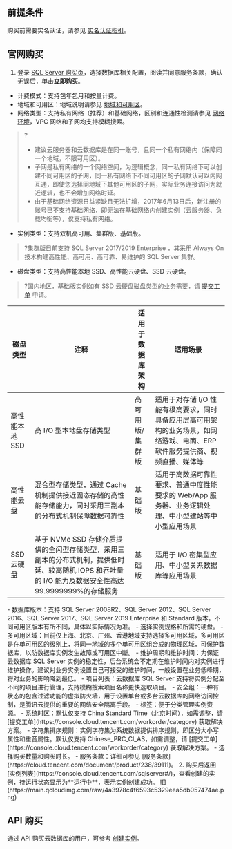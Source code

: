 
## 前提条件
购买前需要实名认证，请参见 [实名认证指引](https://cloud.tencent.com/document/product/378/3629)。

## 官网购买
1. 登录 [SQL Server 购买页](https://buy.cloud.tencent.com/sqlserver)，选择数据库相关配置，阅读并同意服务条款，确认无误后，单击**立即购买**。
 - 计费模式：支持包年包月和按量计费。
 - 地域和可用区：地域说明请参见 [地域和可用区](https://cloud.tencent.com/document/product/238/7520)。
 - 网络类型：支持私有网络（推荐）和基础网络，区别和连通性检测请参见 [网络环境](https://cloud.tencent.com/document/product/238/36848)，VPC 网络和子网均支持模糊搜索。
>?
>- 建议云服务器和云数据库是在同一账号，且同一个私有网络内（保障同一个地域，不限可用区）。
>- 子网是私有网络的一个网络空间，为逻辑概念，同一私有网络下可以创建不同可用区的子网，同一私有网络下不同可用区的子网默认可以内网互通，即使您选择同地域下其他可用区的子网，实际业务连接访问为就近逻辑，也不会增加网络时延。
>- 由于基础网络资源日益紧缺且无法扩增，2017年6月13日后，新注册的账号已不支持基础网络，即无法在基础网络内创建实例（云服务器、负载均衡等），仅支持私有网络。
 -  实例类型：支持双机高可用、集群版、基础版。
>?集群版目前支持 SQL Server 2017/2019 Enterprise ，其采用 Always On 技术构建高性能、高可用、高可靠、易维护的 SQL Server 集群。
 - 磁盘类型：支持高性能本地 SSD、高性能云硬盘、SSD 云硬盘。
>?国内地区，基础版实例如有 SSD 云硬盘磁盘类型的业务需要，请 [提交工单](https://console.cloud.tencent.com/workorder/category) 申请。
<table>
<thead><tr><th>磁盘类型</th><th>注释</th><th>适用于数据库架构</th><th>适用场景</th></tr></thead>
<tbody><tr>
<td>高性能本地 SSD</td>
<td>高 I/O 型本地盘存储类型</td>
<td>高可用版/集群版</td>
<td>适用于对存储 I/O 性能有极高要求，同时具备应用层高可用架构的业务场景，如网络游戏、电商、ERP 软件服务提供商、视频直播、媒体等</td></tr>
<tr>
<td>高性能云盘</td>
<td>混合型存储类型，通过 Cache 机制提供接近固态存储的高性能存储能力，同时采用三副本的分布式机制保障数据可靠性</td>
<td>基础版</td>
<td>适用于高数据可靠性要求、普通中度性能要求的 Web/App 服务器、业务逻辑处理、中小型建站等中小型应用场景</td></tr>
<tr>
<td>SSD 云硬盘</td>
<td>基于 NVMe SSD 存储介质提供的全闪型存储类型，采用三副本的分布式机制，提供低时延、较高随机 IOPS 和吞吐量的 I/O 能力及数据安全性高达99.9999999%的存储服务</td>
<td>基础版</td>
<td>适用于 I/O 密集型应用、中小型关系数据库等应用场景</td></tr>
</tbody></table>
 - 数据库版本：支持 SQL Server 2008R2、SQL Server 2012、SQL Server 2016、SQL Server 2017、SQL Server 2019 Enterprise 和 Standard 版本。不同可用区版本有所不同，具体以实际情况为准。
 - 选择实例规格和所需的硬盘。
 - 多可用区域：目前仅上海、北京、广州、香港地域支持选择多可用区域，多可用区是在单可用区的级别上，将同一地域的多个单可用区组合成的物理区域，可保护数据库，以防数据库实例发生故障或可用区中断。
 - 维护周期和维护时间：为保证云数据库 SQL Server 实例的稳定性，后台系统会不定期在维护时间内对实例进行维护操作。建议对业务实例设置自己可接受的维护时间，一般设置在业务低峰期，将对业务的影响降到最低。
 - 项目列表：云数据库 SQL Server 支持将实例分配至不同的项目进行管理，支持模糊搜索项目名称更快选取项目。
 - 安全组：一种有状态的包含过滤功能的虚拟防火墙，用于设置单台或多台云数据库的网络访问控制，是腾讯云提供的重要的网络安全隔离手段。
 - 标签：便于分类管理实例资源。
 - 系统时区：默认仅支持 China Standard Time（北京时间），如需调整，请 [提交工单](https://console.cloud.tencent.com/workorder/category) 获取解决方案。
 - 字符集排序规则：实例字符集为系统数据提供排序规则，即区分大小写属性和重音属性。默认仅支持 Chinese_PRC_CI_AS，如需调整，请 [提交工单](https://console.cloud.tencent.com/workorder/category) 获取解决方案。
 - 选择购买数量和购买时长。
 - 服务条款：详细可参见 [服务条款](https://cloud.tencent.com/document/product/238/39111)。
2. 购买后返回 [实例列表](https://console.cloud.tencent.com/sqlserver#/)，查看创建的实例，待运行状态显示为**运行中**，表示实例创建成功。
![](https://main.qcloudimg.com/raw/4a3978c4f6593c5329eea5db057474ae.png)

##  API 购买
通过 API 购买云数据库的用户，可参考 [创建实例](https://cloud.tencent.com/document/product/238/19973)。
